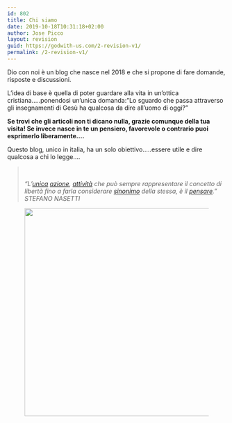 ```yaml
---
id: 802
title: Chi siamo
date: 2019-10-18T10:31:18+02:00
author: Jose Picco
layout: revision
guid: https://godwith-us.com/2-revision-v1/
permalink: /2-revision-v1/
---
```

Dio con noi è un blog che nasce nel 2018 e che si propone di fare domande, risposte e discussioni.

L&#8217;idea di base è quella di poter guardare alla vita in un&#8217;ottica cristiana&#8230;..ponendosi un&#8217;unica domanda:&#8221;Lo sguardo che passa attraverso gli insegnamenti di Gesù ha qualcosa da dire all&#8217;uomo di oggi?&#8221;

**Se trovi che gli articoli non ti dicano nulla, grazie comunque della tua visita! Se invece nasce in te un pensiero, favorevole o contrario puoi esprimerlo liberamente&#8230;.**

Questo blog, unico in italia, ha un solo obiettivo&#8230;..essere utile e dire qualcosa a chi lo legge&#8230;.

<blockquote class="wp-block-quote">
  <p>
    <br />
  </p>
  
  <cite>“L&#8217;<a href="https://www.frasicelebri.it/argomento/originalit%C3%A0/">unica</a>&nbsp;<a href="https://www.frasicelebri.it/argomento/agire/">azione</a>,&nbsp;<a href="https://www.frasicelebri.it/argomento/agire/">attività</a>&nbsp;che può sempre rappresentare il concetto di libertà fino a farla considerare&nbsp;<a href="https://www.frasicelebri.it/argomento/parole/">sinonimo</a>&nbsp;della stessa, è il&nbsp;<a href="https://www.frasicelebri.it/argomento/pensare/">pensare</a>.” <br />STEFANO NASETTI</cite>
</blockquote>

<div class="wp-block-image">
  <figure class="aligncenter is-resized"><img src="https://godwith-us.com/wp-content/uploads/2018/12/24-cervello-umano-640x640.jpg" alt="" class="wp-image-27" width="479" height="479" srcset="https://incercadidio.com/wp-content/uploads/2018/12/24-cervello-umano-640x640.jpg 640w, https://incercadidio.com/wp-content/uploads/2018/12/24-cervello-umano-640x640-150x150.jpg 150w, https://incercadidio.com/wp-content/uploads/2018/12/24-cervello-umano-640x640-300x300.jpg 300w" sizes="(max-width: 479px) 100vw, 479px" /></figure>
</div>